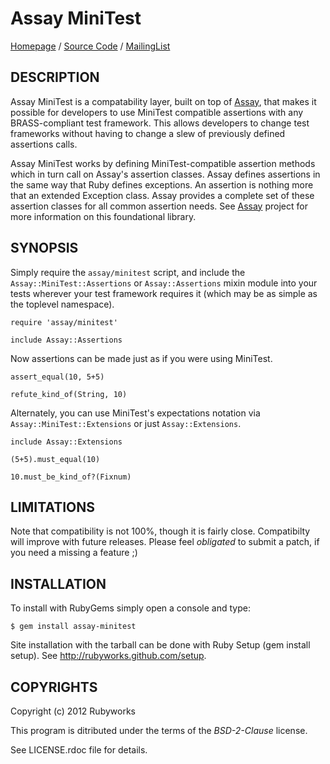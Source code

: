 # Assay MiniTest

[Homepage](http://rubyworks.github.com/assay-minitest) /
[Source Code](http://github.com/rubyworks/assay-minitest) /
[MailingList](http://groups.google.com/group/rubyworks-mailinglist)


## DESCRIPTION

Assay MiniTest is a compatability layer, built on top of [Assay]([http://rubyworks.github.com/assay),
that makes it possible for developers to use MiniTest compatible assertions
with any BRASS-compliant test framework. This allows developers to
change test frameworks without having to change a slew of previously
defined assertions calls.

Assay MiniTest works by defining MiniTest-compatible assertion methods
which in turn call on Assay's assertion classes. Assay defines assertions
in the same way that Ruby defines exceptions. An assertion is nothing more
that an extended Exception class. Assay provides a complete set of these
assertion classes for all common assertion needs. See [Assay](http://rubyworks.github.com/assay)
project for more information on this foundational library.


## SYNOPSIS

Simply require the `assay/minitest` script, and include the `Assay::MiniTest::Assertions` 
or `Assay::Assertions` mixin module into your tests wherever your test framework
requires it (which  may be as simple as the toplevel namespace).

    require 'assay/minitest'

    include Assay::Assertions

Now assertions can be made just as if you were using MiniTest.

    assert_equal(10, 5+5)

    refute_kind_of(String, 10)

Alternately, you can use MiniTest's expectations notation via `Assay::MiniTest::Extensions` 
or just `Assay::Extensions`.

    include Assay::Extensions

    (5+5).must_equal(10)

    10.must_be_kind_of?(Fixnum)


## LIMITATIONS

Note that compatibility is not 100%, though it is fairly close.
Compatibilty will improve with future releases. Please feel _obligated_
to submit a patch, if you need a missing a feature ;)


## INSTALLATION

To install with RubyGems simply open a console and type:

    $ gem install assay-minitest

Site installation with the tarball can be done with Ruby Setup
(gem install setup). See http://rubyworks.github.com/setup.


## COPYRIGHTS

Copyright (c) 2012 Rubyworks

This program is ditributed under the terms of the *BSD-2-Clause* license.

See LICENSE.rdoc file for details.


